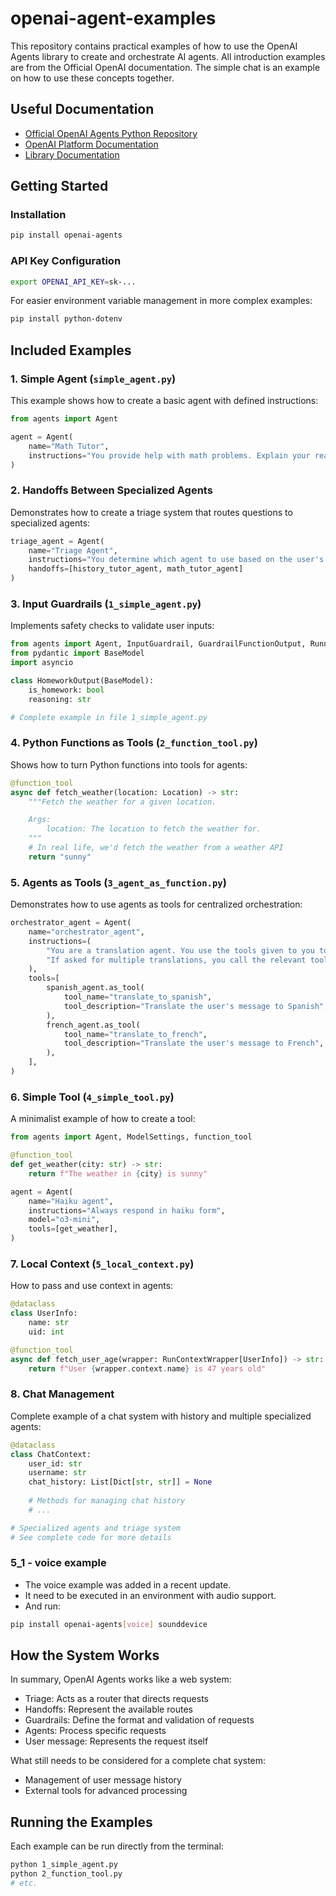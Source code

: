 # openai-agent-examples

This repository contains practical examples of how to use the OpenAI Agents library to create and orchestrate AI agents. All introduction examples are from the Official OpenAI documentation. The simple chat is an example on how to use these concepts together.  

## Useful Documentation

- [Official OpenAI Agents Python Repository](https://github.com/openai/openai-agents-python)
- [OpenAI Platform Documentation](https://platform.openai.com/docs/guides/agents)
- [Library Documentation](https://openai.github.io/openai-agents-python/)

## Getting Started

### Installation

```bash
pip install openai-agents
```

### API Key Configuration

```bash
export OPENAI_API_KEY=sk-...
```

For easier environment variable management in more complex examples:

```bash
pip install python-dotenv
```

## Included Examples

### 1. Simple Agent (`simple_agent.py`)

This example shows how to create a basic agent with defined instructions:

```python
from agents import Agent

agent = Agent(
    name="Math Tutor",
    instructions="You provide help with math problems. Explain your reasoning at each step and include examples",
)
```

### 2. Handoffs Between Specialized Agents

Demonstrates how to create a triage system that routes questions to specialized agents:

```python
triage_agent = Agent(
    name="Triage Agent",
    instructions="You determine which agent to use based on the user's homework question",
    handoffs=[history_tutor_agent, math_tutor_agent]
)
```

### 3. Input Guardrails (`1_simple_agent.py`)

Implements safety checks to validate user inputs:

```python
from agents import Agent, InputGuardrail, GuardrailFunctionOutput, Runner
from pydantic import BaseModel
import asyncio

class HomeworkOutput(BaseModel):
    is_homework: bool
    reasoning: str

# Complete example in file 1_simple_agent.py
```

### 4. Python Functions as Tools (`2_function_tool.py`)

Shows how to turn Python functions into tools for agents:

```python
@function_tool  
async def fetch_weather(location: Location) -> str:
    """Fetch the weather for a given location.

    Args:
        location: The location to fetch the weather for.
    """
    # In real life, we'd fetch the weather from a weather API
    return "sunny"
```

### 5. Agents as Tools (`3_agent_as_function.py`)

Demonstrates how to use agents as tools for centralized orchestration:

```python
orchestrator_agent = Agent(
    name="orchestrator_agent",
    instructions=(
        "You are a translation agent. You use the tools given to you to translate."
        "If asked for multiple translations, you call the relevant tools."
    ),
    tools=[
        spanish_agent.as_tool(
            tool_name="translate_to_spanish",
            tool_description="Translate the user's message to Spanish",
        ),
        french_agent.as_tool(
            tool_name="translate_to_french",
            tool_description="Translate the user's message to French",
        ),
    ],
)
```

### 6. Simple Tool (`4_simple_tool.py`)

A minimalist example of how to create a tool:

```python
from agents import Agent, ModelSettings, function_tool

@function_tool
def get_weather(city: str) -> str:
    return f"The weather in {city} is sunny"

agent = Agent(
    name="Haiku agent",
    instructions="Always respond in haiku form",
    model="o3-mini",
    tools=[get_weather],
)
```

### 7. Local Context (`5_local_context.py`)

How to pass and use context in agents:

```python
@dataclass
class UserInfo:  
    name: str
    uid: int

@function_tool
async def fetch_user_age(wrapper: RunContextWrapper[UserInfo]) -> str:  
    return f"User {wrapper.context.name} is 47 years old"
```

### 8. Chat Management

Complete example of a chat system with history and multiple specialized agents:

```python
@dataclass
class ChatContext:
    user_id: str
    username: str
    chat_history: List[Dict[str, str]] = None
    
    # Methods for managing chat history
    # ...

# Specialized agents and triage system
# See complete code for more details
```

### 5_1 - voice example
- The voice example was added in a recent update.
- It need to be executed in an environment with audio support.
- And run: 

```sh
pip install openai-agents[voice] sounddevice
```

## How the System Works

In summary, OpenAI Agents works like a web system:
- Triage: Acts as a router that directs requests
- Handoffs: Represent the available routes
- Guardrails: Define the format and validation of requests
- Agents: Process specific requests
- User message: Represents the request itself

What still needs to be considered for a complete chat system:
- Management of user message history
- External tools for advanced processing

## Running the Examples

Each example can be run directly from the terminal:

```bash
python 1_simple_agent.py
python 2_function_tool.py
# etc.
```
